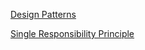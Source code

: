 [Design Patterns](https://www.notion.so/Design-Patterns-2de22504aad244ab93603d2fc421302d)

[Single Responsibility Principle](https://www.notion.so/Single-Responsibility-Principle-5d8e2c591442415f8051140c1f1dff7d)